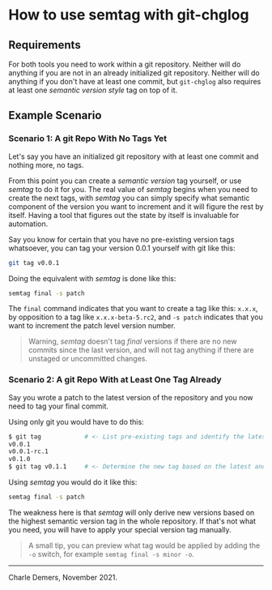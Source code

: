 # How to use semtag with git-chglog

## Requirements

For both tools you need to work within a git repository.  Neither will do
anything if you are not in an already initialized git repository. Neither
will do anything if you don't have at least one commit, but `git-chglog`
also requires at least one _semantic version style_ tag on top of it.

## Example Scenario

### Scenario 1: A git Repo With No Tags Yet

Let's say you have an initialized git repository with at least one 
commit and nothing more, no tags.

From this point you can create a _semantic version_ tag yourself, or use
_semtag_ to do it for you.  The real value of _semtag_ begins when you need
to create the next tags, with _semtag_ you can simply specify what semantic
component of the version you want to increment and it will figure the rest by
itself.  Having a tool that figures out the state by itself is invaluable for
automation.

Say you know for certain that you have no pre-existing version tags 
whatsoever, you can tag your version 0.0.1 yourself with git like this:
```sh
git tag v0.0.1
```

Doing the equivalent with _semtag_ is done like this:
```sh
semtag final -s patch
```

The `final` command indicates that you want to create a tag like this: 
`x.x.x`, by opposition to a tag like `x.x.x-beta-5.rc2`, and `-s patch`
indicates that you want to increment the patch level version number.

> Warning, _semtag_ doesn't tag _final_ versions if there are no new 
> commits since the last version, and will not tag anything if there are
> unstaged or uncommitted changes. 


### Scenario 2: A git Repo With at Least One Tag Already

Say you wrote a patch to the latest version of the repository and you now
need to tag your final commit.

Using only git you would have to do this:

```sh
$ git tag            # <- List pre-existing tags and identify the latest one.
v0.0.1
v0.0.1-rc.1
v0.1.0
$ git tag v0.1.1     # <- Determine the new tag based on the latest and apply it.
```

Using _semtag_ you would do it like this:
```sh
semtag final -s patch
```

The weakness here is that _semtag_ will only derive new versions based on 
the highest semantic version tag in the whole repository. If that's not
what you need, you will have to apply your special version tag manually.

> A small tip, you can preview what tag would be applied by adding the `-o`
> switch, for example `semtag final -s minor -o`.

----

Charle Demers, November 2021.
